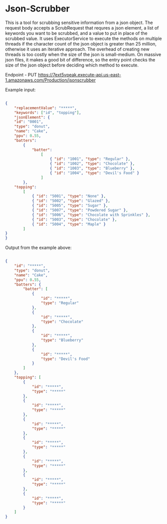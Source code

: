 # Json-Scrubber
This is a tool for scrubbing sensitive information from a json object. The request body accepts a ScrubRequest that requres a json element, a list of keywords you want to be scrubbed, and a value to put in place of the scrubbed value. It uses ExecutorService to execute the methods on multiple threads if the character count of the json object is greater than 25 million, otherwise it uses an iterative approach. The overhead of creating new threads is too costly when the size of the json is small-medium.
On massive json files, it makes a good bit of difference, so the entry point checks the size of the json object before deciding which method to execute.

Endpoint - PUT https://7ext5vpeak.execute-api.us-east-1.amazonaws.com/Production/jsonscrubber

Example input:
```json

{
    "replacementValue": "*****",
    "keywords": ["id", "topping"],
    "jsonElement": {
	"id": "0001",
	"type": "donut",
	"name": "Cake",
	"ppu": 0.55,
	"batters":
		{
			"batter":
				[
					{ "id": "1001", "type": "Regular" },
					{ "id": "1002", "type": "Chocolate" },
					{ "id": "1003", "type": "Blueberry" },
					{ "id": "1004", "type": "Devil's Food" }
				]
		},
	"topping":
		[
			{ "id": "5001", "type": "None" },
			{ "id": "5002", "type": "Glazed" },
			{ "id": "5005", "type": "Sugar" },
			{ "id": "5007", "type": "Powdered Sugar" },
			{ "id": "5006", "type": "Chocolate with Sprinkles" },
			{ "id": "5003", "type": "Chocolate" },
			{ "id": "5004", "type": "Maple" }
		]
}
}

```


Output from the example above:
```json

{
    "id": "*****",
    "type": "donut",
    "name": "Cake",
    "ppu": 0.55,
    "batters": {
        "batter": [
            {
                "id": "*****",
                "type": "Regular"
            },
            {
                "id": "*****",
                "type": "Chocolate"
            },
            {
                "id": "*****",
                "type": "Blueberry"
            },
            {
                "id": "*****",
                "type": "Devil's Food"
            }
        ]
    },
    "topping": [
        {
            "id": "*****",
            "type": "*****"
        },
        {
            "id": "*****",
            "type": "*****"
        },
        {
            "id": "*****",
            "type": "*****"
        },
        {
            "id": "*****",
            "type": "*****"
        },
        {
            "id": "*****",
            "type": "*****"
        },
        {
            "id": "*****",
            "type": "*****"
        },
        {
            "id": "*****",
            "type": "*****"
        }
    ]
}

```

